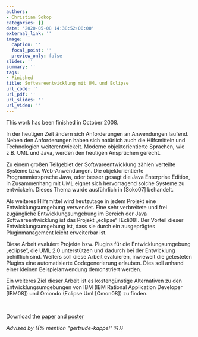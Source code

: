 ```yaml
---
authors:
- Christian Sokop
categories: []
date: '2020-05-08 14:38:52+00:00'
external_link: ''
image:
  caption: ''
  focal_point: ''
  preview_only: false
slides: ''
summary: ''
tags:
- Finished
title: Softwareentwicklung mit UML und Eclipse
url_code: ''
url_pdf: ''
url_slides: ''
url_video: ''
---
```


This work has been finished in October 2008.

In der heutigen Zeit ändern sich Anforderungen an Anwendungen laufend. Neben den Anforderungen haben sich natürlich auch die Hilfsmitteln und Technologien weiterentwickelt. Moderne objektorientierte Sprachen, wie z.B. UML und Java, werden den heutigen Ansprüchen gerecht.

Zu einem großen Teilgebiet der Softwareentwicklung zählen verteilte Systeme bzw. Web-Anwendungen. Die objektorientierte Programmiersprache Java, oder besser gesagt die Java Enterprise Edition, in Zusammenhang mit UML eignet sich hervorragend solche Systeme zu entwickeln. Dieses Thema wurde ausführlich in \[Soko07\] behandelt.

Als weiteres Hilfsmittel wird heutzutage in jedem Projekt eine Entwicklungsumgebung verwendet. Eine sehr verbreitete und frei zugängliche Entwicklungsumgebung im Bereich der Java Softwareentwicklung ist das Projekt „eclipse“ \[Ecli08\]. Der Vorteil dieser Entwicklungsumgebung ist, dass sie durch ein ausgeprägtes Pluginmanagement leicht erweiterbar ist.

Diese Arbeit evaluiert Projekte bzw. Plugins für die Entwicklungsumgebung „eclipse“, die UML 2.0 unterstützen und dadurch bei der Entwicklung behilflich sind. Weiters soll diese Arbeit evaluieren, inwieweit die getesteten Plugins eine automatisierte Codegenerierung erlauben. Dies soll anhand einer kleinen Beispielanwendung demonstriert werden.

Ein weiteres Ziel dieser Arbeit ist es kostengünstige Alternativen zu den Entwicklungsumgebungen von IBM (IBM Rational Application Developer \[IBM08\]) und Omondo (Eclipse Uml \[Omon08\]) zu finden.

&nbsp;

 Download the [paper](https://www.big.tuwien.ac.at/app/uploads/2016/10/Sokop_paper1.pdf) and [poster](https://www.big.tuwien.ac.at/app/uploads/2016/10/Sokop_poster_1.pdf)

*Advised by {{% mention "gertrude-kappel" %}}*